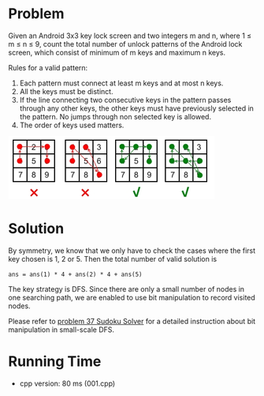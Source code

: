 # Problem

Given an Android 3x3 key lock screen and two integers m and n, where 1 ≤ m ≤ n ≤ 9, count the total number of unlock patterns of the Android lock screen, which consist of minimum of m keys and maximum n keys.

Rules for a valid pattern:

1. Each pattern must connect at least m keys and at most n keys.
2. All the keys must be distinct.
3. If the line connecting two consecutive keys in the pattern passes through any other keys, the other keys must have previously selected in the pattern. No jumps through non selected key is allowed.
4. The order of keys used matters.

![](001.png)

# Solution

By symmetry, we know that we only have to check the cases where the first key chosen is 1, 2 or 5. Then the total number of valid solution is

```
ans = ans(1) * 4 + ans(2) * 4 + ans(5)
```

The key strategy is DFS. Since there are only a small number of nodes in one searching path, we are enabled to use bit manipulation to record visited nodes. 

Please refer to [problem 37 Sudoku Solver](https://github.com/wangqian1992511/LeetCode/tree/master/037%20Sudoku%20Solver) for a detailed instruction about bit manipulation in small-scale DFS.

# Running Time

- cpp version: 80 ms (001.cpp)
